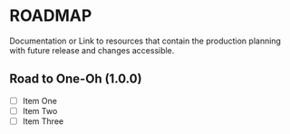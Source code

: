 # ROADMAP

Documentation or Link to resources that contain the production planning with future release and changes accessible.

## Road to One-Oh (1.0.0)

- [ ] Item One
- [ ] Item Two
- [ ] Item Three
